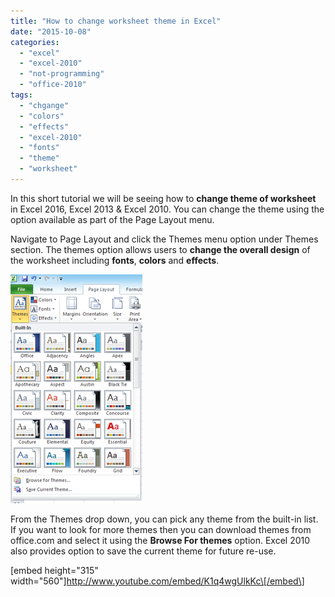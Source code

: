 ```yaml
---
title: "How to change worksheet theme in Excel"
date: "2015-10-08"
categories: 
  - "excel"
  - "excel-2010"
  - "not-programming"
  - "office-2010"
tags: 
  - "chgange"
  - "colors"
  - "effects"
  - "excel-2010"
  - "fonts"
  - "theme"
  - "worksheet"
---
```


In this short tutorial we will be seeing how to **change theme of worksheet** in Excel 2016, Excel 2013 & Excel 2010. You can change the theme using the option available as part of the Page Layout menu.

Navigate to Page Layout and click the Themes menu option under Themes section. The themes option allows users to **change the overall design** of the worksheet including **fonts**, **colors** and **effects**.

[![image](/assets/images/image_thumb158.png "image")](http://blogmines.com/blog/wp-content/uploads/2011/12/image158.png)

From the Themes drop down, you can pick any theme from the built-in list. If you want to look for more themes then you can download themes from office.com and select it using the **Browse For themes** option. Excel 2010 also provides option to save the current theme for future re-use.

\[embed height="315" width="560"\]http://www.youtube.com/embed/K1q4wgUlkKc\[/embed\]
